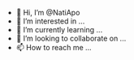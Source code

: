 - 👋 Hi, I’m @NatiApo
- 👀 I’m interested in ...
- 🌱 I’m currently learning ...
- 💞️ I’m looking to collaborate on ...
- 📫 How to reach me ...

<!---
NatiApo/NatiApo is a ✨ special ✨ repository because its `README.md` (this file) appears on your GitHub profile.
You can click the Preview link to take a look at your changes.
--->
